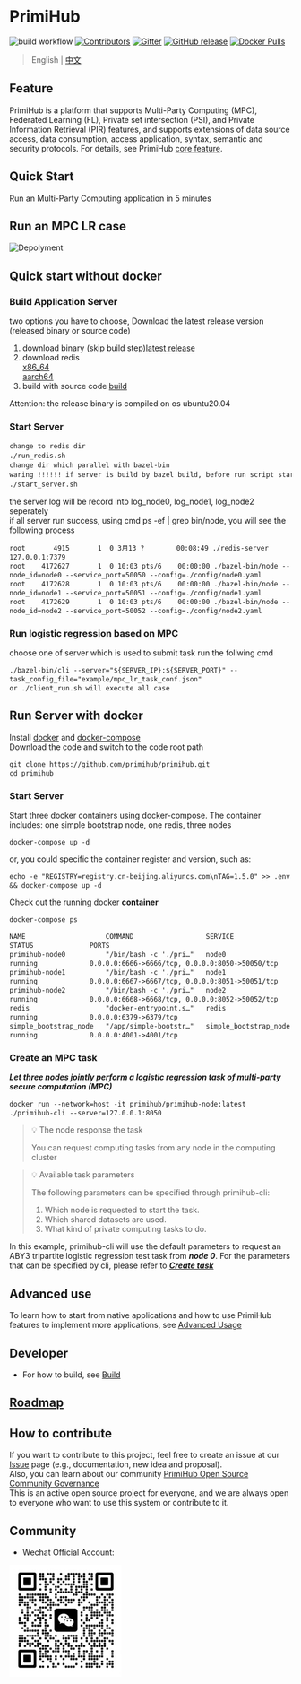 # PrimiHub

![build workflow](https://github.com/primihub/primihub/actions/workflows/main.yml/badge.svg?branch=master)
[![Contributors](https://img.shields.io/github/contributors/primihub/primihub.svg)](https://github.com/linuxsuren/github-go/graphs/contributors)
[![Gitter](https://badges.gitter.im/primihub/community.svg)](https://gitter.im/primihub/community?utm_source=badge&utm_medium=badge&utm_campaign=pr-badge)
[![GitHub release](https://img.shields.io/github/release/primihub/primihub.svg?label=release)](https://github.com/linuxsuren/github-go/releases/latest)
[![Docker Pulls](https://img.shields.io/docker/pulls/primihub/primihub-node.svg)](https://hub.docker.com/r/primihub/primihub-node/tags)

> English | [中文](README.md)

## Feature

PrimiHub is a platform that supports Multi-Party Computing (MPC), Federated Learning (FL), Private set intersection (PSI), and Private Information Retrieval (PIR) features, and supports extensions of data source access, data consumption, access application, syntax, semantic and security protocols. For details, see PrimiHub [core feature](https://docs.primihub.com/docs/category/%E5%88%9B%E5%BB%BA%E4%BB%BB%E5%8A%A1).

## Quick Start

Run an Multi-Party Computing application in 5 minutes

## Run an MPC LR case

![Depolyment](doc/tutorial-depolyment.jpg)

## Quick start without docker

### Build Application Server

two options you have to choose, Download the latest release version (released binary or source code)<br/>

1) download binary (skip build step)[latest release](https://github.com/primihub/primihub/releases)<br/>
2) download redis<br/>
  [x86_64](https://primihub.oss-cn-beijing.aliyuncs.com/tools/redis_x86_64.tar.gz)<br/>
  [aarch64](https://primihub.oss-cn-beijing.aliyuncs.com/tools/redis_aarch64.tar.gz)<br/>
3) build with source code [build](https://docs.primihub.com/docs/advance-usage/start/build)<br/>

Attention: the release binary is compiled on os ubuntu20.04

### Start Server

```bash
change to redis dir
./run_redis.sh
change dir which parallel with bazel-bin
waring !!!!!! if server is build by bazel build, before run script start_server.sh, comment the definition of PYTHONPATH
./start_server.sh
```

the server log will be record into log_node0, log_node1, log_node2 seperately<br/>
if all server run success, using cmd ps -ef | grep bin/node, you will see the following process<br/>

```shell
root       4915       1  0 3月13 ?        00:08:49 ./redis-server 127.0.0.1:7379
root    4172627       1  0 10:03 pts/6    00:00:00 ./bazel-bin/node --node_id=node0 --service_port=50050 --config=./config/node0.yaml
root    4172628       1  0 10:03 pts/6    00:00:00 ./bazel-bin/node --node_id=node1 --service_port=50051 --config=./config/node1.yaml
root    4172629       1  0 10:03 pts/6    00:00:00 ./bazel-bin/node --node_id=node2 --service_port=50052 --config=./config/node2.yaml
```

### Run logistic regression based on MPC

choose one of server which is used to submit task
run the follwing cmd

```shell
./bazel-bin/cli --server="${SERVER_IP}:${SERVER_PORT}" --task_config_file="example/mpc_lr_task_conf.json"
or ./client_run.sh will execute all case
```

## Run Server with docker

Install [docker](https://docs.docker.com/install/overview/) and [docker-compose](https://docs.docker.com/compose/install/)<br/>
Download the code and switch to the code root path<br/>

```shell
git clone https://github.com/primihub/primihub.git
cd primihub
```

### Start Server

Start three docker containers using docker-compose.
    The container includes: one simple bootstrap node, one redis, three nodes

```shell
docker-compose up -d
```

or, you could specific the container register and version, such as:

```shell
echo -e "REGISTRY=registry.cn-beijing.aliyuncs.com\nTAG=1.5.0" >> .env && docker-compose up -d
```

Check out the running docker **container**

```shell
docker-compose ps
```

```shell
NAME                    COMMAND                  SERVICE                 STATUS              PORTS
primihub-node0          "/bin/bash -c './pri…"   node0                   running             0.0.0.0:6666->6666/tcp, 0.0.0.0:8050->50050/tcp
primihub-node1          "/bin/bash -c './pri…"   node1                   running             0.0.0.0:6667->6667/tcp, 0.0.0.0:8051->50051/tcp
primihub-node2          "/bin/bash -c './pri…"   node2                   running             0.0.0.0:6668->6668/tcp, 0.0.0.0:8052->50052/tcp
redis                   "docker-entrypoint.s…"   redis                   running             0.0.0.0:6379->6379/tcp
simple_bootstrap_node   "/app/simple-bootstr…"   simple_bootstrap_node   running             0.0.0.0:4001->4001/tcp
```

### Create an MPC task

***Let three nodes jointly perform a logistic regression task of multi-party secure computation (MPC)***

```shell
docker run --network=host -it primihub/primihub-node:latest ./primihub-cli --server=127.0.0.1:8050
```

> 💡 The node response the task
>
> You can request computing tasks from any node in the computing cluster
>

> 💡 Available task parameters
>
> The following parameters can be specified through primihub-cli:
>
>  1. Which node is requested to start the task.
>  2. Which shared datasets are used.
>  3. What kind of private computing tasks to do.

In this example, primihub-cli will use the default parameters to request an ABY3 tripartite logistic regression test task from ***node 0***. For the parameters that can be specified by cli, please refer to ***[Create task](https://docs.primihub.com/docs/category/%E5%88%9B%E5%BB%BA%E4%BB%BB%E5%8A%A1)***

## Advanced use

To learn how to start from native applications and how to use PrimiHub features to implement more applications, see [Advanced Usage](https://docs.primihub.com/docs/developer-docs/core-concept/model/)

## Developer

* For how to build, see [Build](https://docs.primihub.com/docs/advance-usage/start/build)

## [Roadmap](https://docs.primihub.com/docs/developer-docs/roadmap/)

## How to contribute

If you want to contribute to this project, feel free to create an issue at our [Issue](https://github.com/primihub/primihub/issues) page (e.g., documentation, new idea and proposal).<br/>
Also, you can learn about our community [PrimiHub Open Source Community Governance](https://docs.primihub.com/docs/developer-docs/primihub-community)<br/>
This is an active open source project for everyone, and we are always open to everyone who want to use this system or contribute to it.<br/>

## Community

* Wechat Official Account:

![wechat_helper](./doc/wechat.jpeg)
